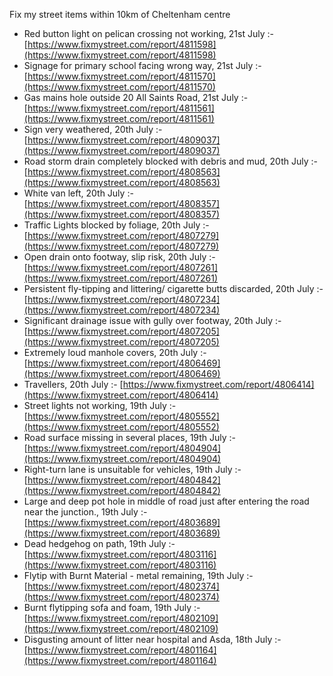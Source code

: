 Fix my street items within 10km of Cheltenham centre

<!-- fix_marker starts -->

- Red button light on pelican crossing not working, 21st July :- [https://www.fixmystreet.com/report/4811598](https://www.fixmystreet.com/report/4811598)
- Signage for primary school facing wrong way, 21st July :- [https://www.fixmystreet.com/report/4811570](https://www.fixmystreet.com/report/4811570)
- Gas mains hole outside 20 All Saints Road, 21st July :- [https://www.fixmystreet.com/report/4811561](https://www.fixmystreet.com/report/4811561)
- Sign very weathered, 20th July :- [https://www.fixmystreet.com/report/4809037](https://www.fixmystreet.com/report/4809037)
- Road storm drain completely blocked with debris and mud, 20th July :- [https://www.fixmystreet.com/report/4808563](https://www.fixmystreet.com/report/4808563)
- White van left, 20th July :- [https://www.fixmystreet.com/report/4808357](https://www.fixmystreet.com/report/4808357)
- Traffic Lights blocked by foliage, 20th July :- [https://www.fixmystreet.com/report/4807279](https://www.fixmystreet.com/report/4807279)
- Open drain onto footway, slip risk, 20th July :- [https://www.fixmystreet.com/report/4807261](https://www.fixmystreet.com/report/4807261)
- Persistent fly-tipping and littering/ cigarette butts discarded, 20th July :- [https://www.fixmystreet.com/report/4807234](https://www.fixmystreet.com/report/4807234)
- Significant drainage issue with gully over footway, 20th July :- [https://www.fixmystreet.com/report/4807205](https://www.fixmystreet.com/report/4807205)
- Extremely loud manhole covers, 20th July :- [https://www.fixmystreet.com/report/4806469](https://www.fixmystreet.com/report/4806469)
- Travellers, 20th July :- [https://www.fixmystreet.com/report/4806414](https://www.fixmystreet.com/report/4806414)
- Street lights not working, 19th July :- [https://www.fixmystreet.com/report/4805552](https://www.fixmystreet.com/report/4805552)
- Road surface missing in several places, 19th July :- [https://www.fixmystreet.com/report/4804904](https://www.fixmystreet.com/report/4804904)
- Right-turn lane is unsuitable for vehicles, 19th July :- [https://www.fixmystreet.com/report/4804842](https://www.fixmystreet.com/report/4804842)
- Large and deep pot hole in middle of road just after entering the road near the junction., 19th July :- [https://www.fixmystreet.com/report/4803689](https://www.fixmystreet.com/report/4803689)
- Dead hedgehog on path, 19th July :- [https://www.fixmystreet.com/report/4803116](https://www.fixmystreet.com/report/4803116)
- Flytip with Burnt Material - metal remaining, 19th July :- [https://www.fixmystreet.com/report/4802374](https://www.fixmystreet.com/report/4802374)
- Burnt flytipping sofa and foam, 19th July :- [https://www.fixmystreet.com/report/4802109](https://www.fixmystreet.com/report/4802109)
- Disgusting amount of litter near hospital and Asda, 18th July :- [https://www.fixmystreet.com/report/4801164](https://www.fixmystreet.com/report/4801164)

<!-- fix_marker ends -->